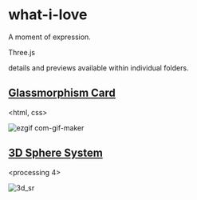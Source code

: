 # what-i-love

A moment of expression.

Three.js

details and previews available within individual folders.

## [Glassmorphism Card](https://github.com/mattverse/what-i-love/tree/main/glassmorphism-card-hover)
<html, css>

![ezgif com-gif-maker](https://user-images.githubusercontent.com/45252226/116805587-78fe2b80-ab62-11eb-8776-a0ac7d0099b1.gif)

## [3D Sphere System](https://github.com/mattverse/what-i-love/tree/main/sphere-system)
<processing 4>

![3d_sr](https://user-images.githubusercontent.com/45252226/165346693-cd37f060-5c13-445a-b921-1dc750bef1f8.gif)
